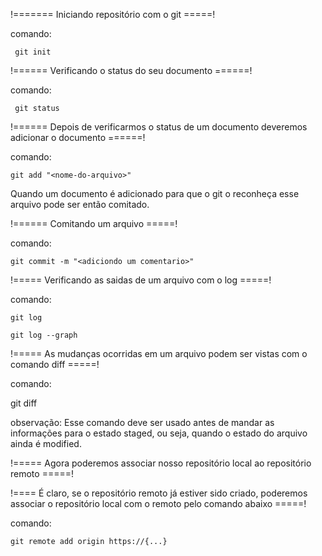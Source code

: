 !=======  Iniciando repositório com o git =====!

   comando:

     git init

!======  Verificando o status do seu documento ======!

   comando:

     git status

!====== Depois de verificarmos o status de um documento deveremos adicionar o documento ======!

   comando:

    git add "<nome-do-arquivo>"

Quando um documento é adicionado para que o git o reconheça esse arquivo pode ser então comitado.

!====== Comitando um arquivo =====!

   comando:

    git commit -m "<adiciondo um comentario>"

!===== Verificando as saidas de um arquivo com o log =====!

   comando:

    git log

    git log --graph

!===== As mudanças ocorridas em um arquivo podem ser vistas com o comando diff =====!

  comando:

   git diff

   observação: Esse comando deve ser usado antes de mandar as informações para o estado
               staged, ou seja, quando o estado do arquivo ainda é modified.

!===== Agora poderemos associar nosso repositório local ao repositório remoto  =====!

!==== É claro, se o repositório remoto já estiver sido criado, poderemos associar o
      repositório local com o remoto pelo comando abaixo                       =====!

  comando:
  
    git remote add origin https://{...} 



        
